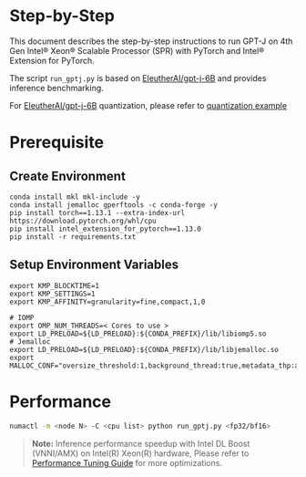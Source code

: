 Step-by-Step
============
This document describes the step-by-step instructions to run GPT-J on 4th Gen Intel® Xeon® Scalable Processor (SPR) with PyTorch and Intel® Extension for PyTorch.

The script ```run_gptj.py``` is based on [EleutherAI/gpt-j-6B](https://huggingface.co/EleutherAI/gpt-j-6B) and provides inference benchmarking.

For [EleutherAI/gpt-j-6B](https://huggingface.co/EleutherAI/gpt-j-6B) quantization, please refer to [quantization example](../quantization/inc)

# Prerequisite
## Create Environment
```
conda install mkl mkl-include -y
conda install jemalloc gperftools -c conda-forge -y
pip install torch==1.13.1 --extra-index-url https://download.pytorch.org/whl/cpu
pip install intel_extension_for_pytorch==1.13.0
pip install -r requirements.txt
```
## Setup Environment Variables
```
export KMP_BLOCKTIME=1
export KMP_SETTINGS=1
export KMP_AFFINITY=granularity=fine,compact,1,0

# IOMP
export OMP_NUM_THREADS=< Cores to use >
export LD_PRELOAD=${LD_PRELOAD}:${CONDA_PREFIX}/lib/libiomp5.so
# Jemalloc
export LD_PRELOAD=${LD_PRELOAD}:${CONDA_PREFIX}/lib/libjemalloc.so
export MALLOC_CONF="oversize_threshold:1,background_thread:true,metadata_thp:auto,dirty_decay_ms:9000000000,muzzy_decay_ms:9000000000"
```

# Performance
```bash
numactl -m <node N> -C <cpu list> python run_gptj.py <fp32/bf16>
```

>**Note:** Inference performance speedup with Intel DL Boost (VNNI/AMX) on Intel(R) Xeon(R) hardware, Please refer to [Performance Tuning Guide](https://intel.github.io/intel-extension-for-pytorch/cpu/latest/tutorials/performance_tuning/tuning_guide.html) for more optimizations.

